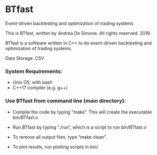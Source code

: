 # BTfast
Event-driven backtesting and optimization of trading systems

This is BTfast, written by Andrea De Simone.
All rights reserved. 2019.


BTfast is a software written in C++ to do event-driven 
backtesting and optimization of trading systems.

Data Storage: CSV 


### System Requirements:

 - Unix OS, with bash
 - C++17 compiler (e.g. g++)


### Use BTfast from command line (main directory):

* Compile the code by typing “make”.
  This will create the executable bin/BTfast.o

* Run BTfast by typing “./run”,
  which is a script to run bin/BTfast.o 

* To remove all output files, type “make clean”. 

* To plot results, run plotting scripts in bin/ 
